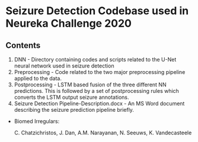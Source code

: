 # Seizure Detection Codebase used in Neureka Challenge 2020

## Contents

1. DNN - Directory containing codes and scripts related to the U-Net neural network used in seizure detection
2. Preprocessing - Code related to the two major preprocessing pipeline applied to the data.
3. Postprocessing - LSTM based fusion of the three different NN predictions. This is followed by a set of postprocessing rules which converts the LSTM output seizure annotations.
4. Seizure Detection Pipeline-Description.docx - An MS Word document describing the seizure prediction pipeline briefly.


- Biomed Irregulars:

  C. Chatzichristos, J. Dan, A.M. Narayanan, N. Seeuws, K. Vandecasteele
